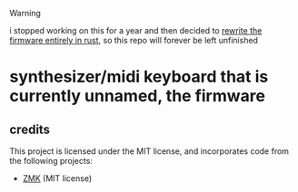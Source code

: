 >[!warning]
>i stopped working on this for a year and then decided to [rewrite the firmware entirely in rust](https://github.com/merlin04/weird-midifw), so this repo will forever be left unfinished

# synthesizer/midi keyboard that is currently unnamed, the firmware

## credits

This project is licensed under the MIT license, and incorporates code from the following projects:

- [ZMK](https://github.com/zmkfirmware/zmk) (MIT license)
